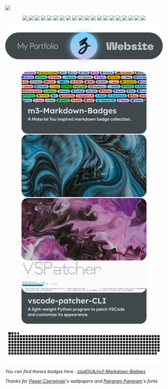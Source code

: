 <img src="https://i.postimg.cc/7Y0M9ZmH/HEADERPROFILE.png">  

<p align="center">
  
  <a href="https://github.com/ziadOUA">
    <img src="https://ziadoua.github.io/m3-Markdown-Badges/badges/Github/github1.svg">
  </a>
  
  <img src="https://ziadoua.github.io/m3-Markdown-Badges/badges/Windows/windows2.svg">
  <img src="https://ziadoua.github.io/m3-Markdown-Badges/badges/Android/android2.svg">
  <img src="https://ziadoua.github.io/m3-Markdown-Badges/badges/Firefox/firefox2.svg">
  <img src="https://ziadoua.github.io/m3-Markdown-Badges/badges/PyCharm/pycharm2.svg">
  <img src="https://ziadoua.github.io/m3-Markdown-Badges/badges/Python/python2.svg">
  <img src="https://ziadoua.github.io/m3-Markdown-Badges/badges/Webstorm/webstorm2.svg">
  <img src="https://ziadoua.github.io/m3-Markdown-Badges/badges/HTML/html2.svg">
  <img src="https://ziadoua.github.io/m3-Markdown-Badges/badges/CSS/css2.svg">
  <img src="https://ziadoua.github.io/m3-Markdown-Badges/badges/Javascript/javascript2.svg">
  <img src="https://ziadoua.github.io/m3-Markdown-Badges/badges/AndroidStudio/androidstudio2.svg">
  <img src="https://ziadoua.github.io/m3-Markdown-Badges/badges/Markdown/markdown2.svg">
  <img src="https://ziadoua.github.io/m3-Markdown-Badges/badges/Figma/figma2.svg">
  <img src="https://ziadoua.github.io/m3-Markdown-Badges/badges/Obsidian/obsidian2.svg">
  <img src="https://ziadoua.github.io/m3-Markdown-Badges/badges/Git/git2.svg">
  
  <a href="https://dev.to/ziadoua">
    <img src="https://ziadoua.github.io/m3-Markdown-Badges/badges/Devto/devto2.svg">
  </a>
  
  <img src="https://ziadoua.github.io/m3-Markdown-Badges/badges/Spotify/spotify2.svg">
  <img src="https://ziadoua.github.io/m3-Markdown-Badges/badges/Audacity/audacity2.svg">
  <img src="https://ziadoua.github.io/m3-Markdown-Badges/badges/VisualStudioCode/visualstudiocode2.svg">
  <img src="https://ziadoua.github.io/m3-Markdown-Badges/badges/Scratch/scratch2.svg">
  
</p>

<a href="https://ziadoua.github.io/">
  <picture>
    <source media="(prefers-color-scheme: dark)" srcset="res/portfolioButtonDark.png">
    <source media="(prefers-color-scheme: light)" srcset="res/portfolioButtonLight.png">
    <img alt="Portfolio button" src="res/portfolioButtonDark.png">
  </picture>
</a>

<br>

<p align="center">
  <a href="https://github.com/ziadOUA/m3-Markdown-Badges">
    <picture>
      <source media="(prefers-color-scheme: dark)" srcset="res/repository1Dark.png">
      <source media="(prefers-color-scheme: light)" srcset="res/repository1Light.png">
      <img alt="Repository 1" src="res/repository1Dark.png">
    </picture>
  </a>
  <a href="https://unsplash.com/fr/photos/DDIjEwrtAJM">
    <img alt="Illustration 1" src="res/illustration1.png">
  </a>
  <a href="https://unsplash.com/fr/photos/wtKg6L3fLo4">
    <img alt="Illustration 2" src="res/illustration2.png">
  </a>
  <a href="https://github.com/ziadOUA/vscode-patcher-CLI">
    <picture>
      <source media="(prefers-color-scheme: dark)" srcset="res/repository2Dark.png">
      <source media="(prefers-color-scheme: light)" srcset="res/repository2Light.png">
      <img alt="Repository 2" src="res/repository2Dark.png">
    </picture>
  </a>
</p>

<p align="center">  
    
<picture>
  <source media="(prefers-color-scheme: dark)" srcset="https://github.com/ziadOUA/ziadOUA/blob/output/github-contribution-grid-snake-dark.svg">
  <source media="(prefers-color-scheme: light)" srcset="https://github.com/ziadOUA/ziadOUA/blob/output/github-contribution-grid-snake.svg">
  <img alt="Github contribution snake animation" src="https://github.com/ziadOUA/ziadOUA/blob/output/github-contribution-grid-snake.svg">
</picture>
  
</p>

*You can find theses badges here : <a href="https://github.com/ziadOUA/m3-Markdown-Badges">ziadOUA/m3-Markdown-Badges</a>*

*Thanks for [Pawel Czerwinski](https://unsplash.com/fr/@pawel_czerwinski)'s wallpapers and [Pangram Pangram](https://pangrampangram.com/)'s fonts*

